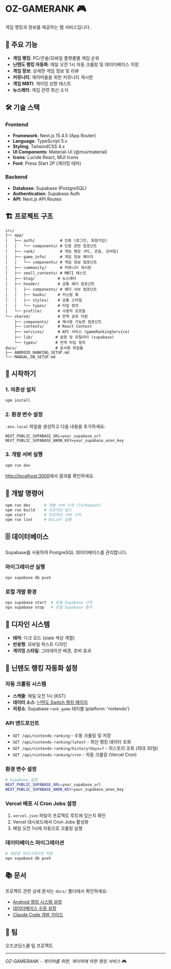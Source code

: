# OZ-GAMERANK 🎮

게임 랭킹과 정보를 제공하는 웹 서비스입니다.

## 🚀 주요 기능

- **게임 랭킹**: PC/콘솔/모바일 플랫폼별 게임 순위
- **닌텐도 랭킹 자동화**: 매일 오전 1시 자동 크롤링 및 데이터베이스 저장
- **게임 정보**: 상세한 게임 정보 및 리뷰
- **커뮤니티**: 게이머들을 위한 커뮤니티 게시판
- **게임 MBTI**: 게이밍 성향 테스트
- **뉴스레터**: 게임 관련 최신 소식

## 🛠️ 기술 스택

### Frontend

- **Framework**: Next.js 15.4.5 (App Router)
- **Language**: TypeScript 5.x
- **Styling**: TailwindCSS 4.x
- **UI Components**: Material-UI (@mui/material)
- **Icons**: Lucide React, MUI Icons
- **Font**: Press Start 2P (게이밍 테마)

### Backend

- **Database**: Supabase (PostgreSQL)
- **Authentication**: Supabase Auth
- **API**: Next.js API Routes

## 🏗️ 프로젝트 구조

```
src/
├── app/
│   ├── auth/           # 인증 (로그인, 회원가입)
│   │   └── components/ # 인증 관련 컴포넌트
│   ├── rank/           # 게임 랭킹 (PC, 콘솔, 모바일)
│   ├── game_info/      # 게임 정보 페이지
│   │   └── components/ # 게임 정보 컴포넌트
│   ├── community/      # 커뮤니티 게시판
│   ├── small_contents/ # MBTI 테스트
│   ├── blog/          # 뉴스레터
│   ├── header/        # 공통 헤더 컴포넌트
│   │   ├── components/ # 헤더 서브 컴포넌트
│   │   ├── hooks/     # 커스텀 훅
│   │   ├── styles/    # 공통 스타일
│   │   └── types/     # 타입 정의
│   └── profile/       # 사용자 프로필
└── shared/            # 전역 공유 자원
    ├── components/    # 재사용 가능한 컴포넌트
    ├── contexts/      # React Context
    ├── services/      # API 서비스 (gameRankingService)
    ├── lib/          # 설정 및 유틸리티 (supabase)
    └── types/        # 전역 타입 정의
docs/                 # 문서화 파일들
├── ANDROID_RANKING_SETUP.md
└── MANUAL_DB_SETUP.md
```

## 🚦 시작하기

### 1. 의존성 설치

```bash
npm install
```

### 2. 환경 변수 설정

`.env.local` 파일을 생성하고 다음 내용을 추가하세요:

```env
NEXT_PUBLIC_SUPABASE_URL=your_supabase_url
NEXT_PUBLIC_SUPABASE_ANON_KEY=your_supabase_anon_key
```

### 3. 개발 서버 실행

```bash
npm run dev
```

[http://localhost:3000](http://localhost:3000)에서 결과를 확인하세요.

## 📝 개발 명령어

```bash
npm run dev      # 개발 서버 시작 (Turbopack)
npm run build    # 프로덕션 빌드
npm start        # 프로덕션 서버 시작
npm run lint     # ESLint 실행
```

## 🗄️ 데이터베이스

Supabase를 사용하여 PostgreSQL 데이터베이스를 관리합니다.

### 마이그레이션 실행

```bash
npx supabase db push
```

### 로컬 개발 환경

```bash
npx supabase start  # 로컬 Supabase 시작
npx supabase stop   # 로컬 Supabase 중지
```

## 🎨 디자인 시스템

- **테마**: 다크 모드 (slate 색상 계열)
- **반응형**: 모바일 퍼스트 디자인
- **게이밍 스타일**: 그라데이션 배경, 호버 효과

## 🤖 닌텐도 랭킹 자동화 설정

### 자동 크롤링 시스템

- **스케줄**: 매일 오전 1시 (KST)
- **데이터 소스**: [닌텐도 Switch 랭킹 페이지](https://www.nintendo.com/kr/switch/ranking/ranking_2025_1st.html)
- **저장소**: Supabase `rank_game` 테이블 (platform: 'nintendo')

### API 엔드포인트

- `GET /api/nintendo-ranking` - 수동 크롤링 및 저장
- `GET /api/nintendo-ranking/latest` - 최신 랭킹 데이터 조회
- `GET /api/nintendo-ranking/history?days=7` - 히스토리 조회 (최대 30일)
- `GET /api/nintendo-ranking/cron` - 자동 크롤링 (Vercel Cron)

### 환경 변수 설정

```bash
# Supabase 설정
NEXT_PUBLIC_SUPABASE_URL=your_supabase_url
NEXT_PUBLIC_SUPABASE_ANON_KEY=your_supabase_anon_key
```

### Vercel 배포 시 Cron Jobs 설정

1. `vercel.json` 파일이 프로젝트 루트에 있는지 확인
2. Vercel 대시보드에서 Cron Jobs 활성화
3. 매일 오전 1시에 자동으로 크롤링 실행

### 데이터베이스 마이그레이션

```bash
# 새로운 마이그레이션 적용
npx supabase db push
```

## 📚 문서

프로젝트 관련 상세 문서는 `docs/` 폴더에서 확인하세요:

- [Android 랭킹 시스템 설정](./docs/ANDROID_RANKING_SETUP.md)
- [데이터베이스 수동 설정](./docs/MANUAL_DB_SETUP.md)
- [Claude Code 개발 가이드](./CLAUDE.md)

## 👥 팀

오즈코딩스쿨 팀 프로젝트

---

_OZ-GAMERANK - 게이머를 위한, 게이머에 의한 랭킹 서비스_ 🎮
